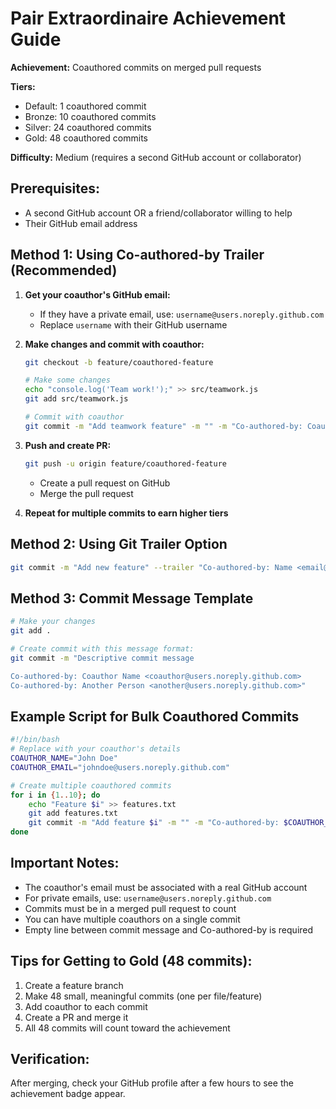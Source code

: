 # Pair Extraordinaire Achievement Guide

**Achievement:** Coauthored commits on merged pull requests

**Tiers:**
- Default: 1 coauthored commit
- Bronze: 10 coauthored commits
- Silver: 24 coauthored commits
- Gold: 48 coauthored commits

**Difficulty:** Medium (requires a second GitHub account or collaborator)

## Prerequisites:
- A second GitHub account OR a friend/collaborator willing to help
- Their GitHub email address

## Method 1: Using Co-authored-by Trailer (Recommended)

1. **Get your coauthor's GitHub email:**
   - If they have a private email, use: `username@users.noreply.github.com`
   - Replace `username` with their GitHub username

2. **Make changes and commit with coauthor:**
   ```bash
   git checkout -b feature/coauthored-feature

   # Make some changes
   echo "console.log('Team work!');" >> src/teamwork.js
   git add src/teamwork.js

   # Commit with coauthor
   git commit -m "Add teamwork feature" -m "" -m "Co-authored-by: Coauthor Name <coauthor@users.noreply.github.com>"
   ```

3. **Push and create PR:**
   ```bash
   git push -u origin feature/coauthored-feature
   ```
   - Create a pull request on GitHub
   - Merge the pull request

4. **Repeat for multiple commits to earn higher tiers**

## Method 2: Using Git Trailer Option

```bash
git commit -m "Add new feature" --trailer "Co-authored-by: Name <email@example.com>"
```

## Method 3: Commit Message Template

```bash
# Make your changes
git add .

# Create commit with this message format:
git commit -m "Descriptive commit message

Co-authored-by: Coauthor Name <coauthor@users.noreply.github.com>
Co-authored-by: Another Person <another@users.noreply.github.com>"
```

## Example Script for Bulk Coauthored Commits

```bash
#!/bin/bash
# Replace with your coauthor's details
COAUTHOR_NAME="John Doe"
COAUTHOR_EMAIL="johndoe@users.noreply.github.com"

# Create multiple coauthored commits
for i in {1..10}; do
    echo "Feature $i" >> features.txt
    git add features.txt
    git commit -m "Add feature $i" -m "" -m "Co-authored-by: $COAUTHOR_NAME <$COAUTHOR_EMAIL>"
done
```

## Important Notes:
- The coauthor's email must be associated with a real GitHub account
- For private emails, use: `username@users.noreply.github.com`
- Commits must be in a merged pull request to count
- You can have multiple coauthors on a single commit
- Empty line between commit message and Co-authored-by is required

## Tips for Getting to Gold (48 commits):
1. Create a feature branch
2. Make 48 small, meaningful commits (one per file/feature)
3. Add coauthor to each commit
4. Create a PR and merge it
5. All 48 commits will count toward the achievement

## Verification:
After merging, check your GitHub profile after a few hours to see the achievement badge appear.
